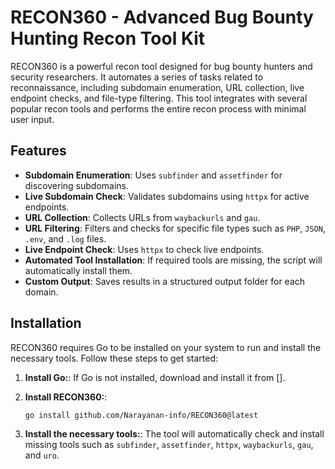 # RECON360 - Advanced Bug Bounty Hunting Recon Tool Kit

RECON360 is a powerful recon tool designed for bug bounty hunters and security researchers. It automates a series of tasks related to reconnaissance, including subdomain enumeration, URL collection, live endpoint checks, and file-type filtering. This tool integrates with several popular recon tools and performs the entire recon process with minimal user input.

## Features

- **Subdomain Enumeration**: Uses `subfinder` and `assetfinder` for discovering subdomains.
- **Live Subdomain Check**: Validates subdomains using `httpx` for active endpoints.
- **URL Collection**: Collects URLs from `waybackurls` and `gau`.
- **URL Filtering**: Filters and checks for specific file types such as `PHP`, `JSON`, `.env`, and `.log` files.
- **Live Endpoint Check**: Uses `httpx` to check live endpoints.
- **Automated Tool Installation**: If required tools are missing, the script will automatically install them.
- **Custom Output**: Saves results in a structured output folder for each domain.

## Installation

RECON360 requires Go to be installed on your system to run and install the necessary tools. Follow these steps to get started:

1. **Install Go:**:
   If Go is not installed, download and install it from [].

2. **Install RECON360:**:
   ```bash
   go install github.com/Narayanan-info/RECON360@latest
   ```

3. **Install the necessary tools:**:
    The tool will automatically check and install missing tools such as `subfinder`, `assetfinder`, `httpx`, `waybackurls`, `gau`, and `uro`.
